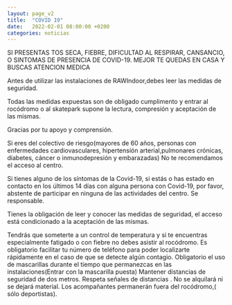 ```yaml
---
layout: page_v2
title:  "COVID 19"
date:   2022-02-01 08:00:00 +0200
categories: noticias
---
```


SI PRESENTAS TOS SECA, FIEBRE, DIFICULTAD AL RESPIRAR, CANSANCIO, O SINTOMAS DE PRESENCIA DE COVID-19.     MEJOR TE QUEDAS EN CASA Y BUSCAS ATENCION MEDICA

Antes de utilizar las instalaciones de RAWIndoor,debes leer las medidas de seguridad.

Todas las medidas  expuestas son de obligado cumplimento y entrar al rocódromo o al skatepark supone la lectura, compresión y aceptación de las mismas.

Gracias por tu apoyo y comprensión.

Si eres del colectivo de riesgo(mayores de 60 años, personas con enfermedades cardiovasculares, hipertensíón arterial,pulmonares crónicas, diabetes, cáncer o inmunodepresión y embarazadas) No te recomendamos  el acceso al centro.

Si tienes alguno  de los síntomas de la Covid-19, si estás o has estado en contacto en los últimos 14 días con alguna persona con Covid-19, por favor, abstente de participar en ninguna de las actividades del centro. Se responsable.

Tienes la obligación de leer y conocer  las medidas de seguridad, el acceso está condicionado a la aceptación de las mismas.

Tendrás que someterte a un control de temperatura y si te encuentras especialmente fatigado o con fiebre no debes asistir al rocódromo.
Es obligatorio facilitar tu número de teléfono para poder localizarte rápidamente en el caso de que se detecte algún contagio.
Obligatorio el uso de mascarillas durante el tiempo que permanezcas en las instalaciones(Entrar con la mascarilla puesta)
Mantener distancias de seguridad de dos metros.
Respeta señales de distancias .
No se alquilará ni se dejará material.
Los acompañantes permanerán fuera del rocódromo,( sólo deportistas).
